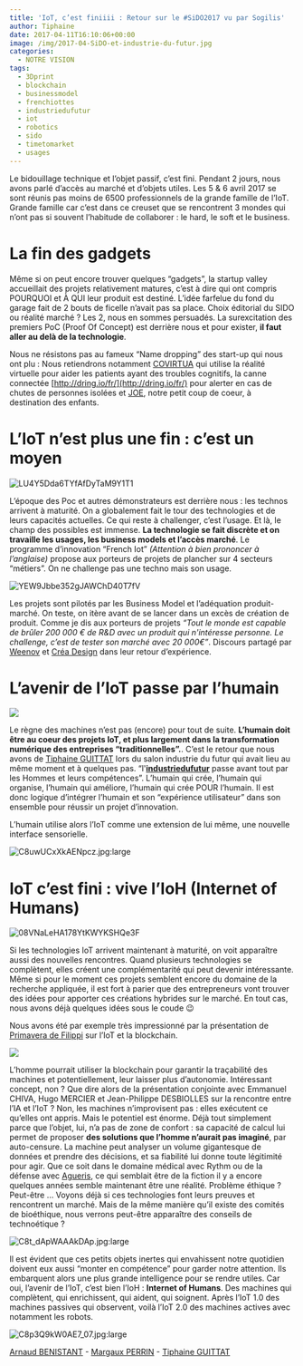 ```yaml
---
title: 'IoT, c’est finiiii : Retour sur le #SiDO2017 vu par Sogilis'
author: Tiphaine
date: 2017-04-11T16:10:06+00:00
image: /img/2017-04-SiDO-et-industrie-du-futur.jpg
categories:
  - NOTRE VISION
tags:
  - 3Dprint
  - blockchain
  - businessmodel
  - frenchiottes
  - industriedufutur
  - iot
  - robotics
  - sido
  - timetomarket
  - usages
---
```


Le bidouillage technique et l’objet passif, c’est fini. Pendant 2 jours, nous avons parlé d’accès au marché et d’objets utiles. Les 5 & 6 avril 2017 se sont réunis pas moins de 6500 professionnels de la grande famille de l’IoT. Grande famille car c’est dans ce creuset que se rencontrent 3 mondes qui n’ont pas si souvent l’habitude de collaborer : le hard, le soft et le business.

# La fin des gadgets

Même si on peut encore trouver quelques “gadgets”, la startup valley accueillait des projets relativement matures, c’est à dire qui ont compris POURQUOI et À QUI leur produit est destiné. L’idée farfelue du fond du garage fait de 2 bouts de ficelle n’avait pas sa place. Choix éditorial du SIDO ou réalité marché ? Les 2, nous en sommes persuadés. La surexcitation des premiers PoC (Proof Of Concept) est derrière nous et pour exister, **il faut aller au delà de la technologie**.

Nous ne résistons pas au fameux “Name dropping” des start-up qui nous ont plu : Nous retiendrons notamment [COVIRTUA](http://www.covirtua.com) qui utilise la réalité virtuelle pour aider les patients ayant des troubles cognitifs, la canne connectée [http://dring.io/fr/](http://dring.io/fr/) pour alerter en cas de chutes de personnes isolées et [JOE][1], notre petit coup de coeur, à destination des enfants.

# L’IoT n’est plus une fin : c’est un moyen

![LU4Y5Dda6TYfAfDyTaM9Y1T1](/img/2017-04-LU4Y5Dda6TYfAfDyTaM9Y1T1-1024x605.jpg)

L’époque des Poc et autres démonstrateurs est derrière nous : les technos arrivent à maturité. On a globalement fait le tour des technologies et de leurs capacités actuelles. Ce qui reste à challenger, c’est l’usage. Et là, le champ des possibles est immense. **La technologie se fait discrète et on travaille les usages, les business models et l’accès marché**. Le programme d’innovation “French Iot” _(Attention à bien prononcer à l’anglaise)_ propose aux porteurs de projets de plancher sur 4 secteurs “métiers”. On ne challenge pas une techno mais son usage.

![YEW9Jbbe352gJAWChD40T7fV](/img/2017-04-YEW9Jbbe352gJAWChD40T7fV-e1491924306419-1024x618.jpg)

Les projets sont pilotés par les Business Model et l’adéquation produit-marché. On teste, on itère avant de se lancer dans un excès de création de produit. Comme je dis aux porteurs de projets _“Tout le monde est capable de brûler 200 000 € de R&D avec un produit qui n'intéresse personne. Le challenge, c’est de tester son marché avec 20 000€”_. Discours partagé par [Weenov](http://weenov.com) et [Créa Design](http://www.crea-design.fr/) dans leur retour d’expérience.

# L’avenir de l’IoT passe par l’humain

![](/img/2017-04-C8qSv9rXUAEmA1e.jpglarge-1024x653.jpeg)

Le règne des machines n’est pas (encore) pour tout de suite. **L’humain doit être au coeur des projets IoT, et plus largement dans la transformation numérique des entreprises “traditionnelles”.**. C’est le retour que nous avons de [Tiphaine GUITTAT](https://twitter.com/TiphaineG_inno/status/849611373533433856) lors du salon industrie du futur qui avait lieu au même moment et à quelques pas. “l'[**industriedufutur**](https://twitter.com/hashtag/industriedufutur?src=hash) passe avant tout par les Hommes et leurs compétences”. L’humain qui crée, l’humain qui organise, l’humain qui améliore, l’humain qui crée POUR l’humain. Il est donc logique d’intégrer l’humain et son “expérience utilisateur” dans son ensemble pour réussir un projet d’innovation.

L’humain utilise alors l’IoT comme une extension de lui même, une nouvelle interface sensorielle.

![C8uwUCxXkAENpcz.jpg:large](/img/2017-04-C8uwUCxXkAENpcz.jpglarge-1024x635.jpeg)

# IoT c’est fini : vive l’IoH (Internet of Humans)

![08VNaLeHA178YtKWYKSHQe3F](/img/2017-04-08VNaLeHA178YtKWYKSHQe3F-e1491924480162-1024x641.jpg)

Si les technologies IoT arrivent maintenant à maturité, on voit apparaître aussi des nouvelles rencontres. Quand plusieurs technologies se complètent, elles créent une complémentarité qui peut devenir intéressante. Même si pour le moment ces projets semblent encore du domaine de la recherche appliquée, il est fort à parier que des entrepreneurs vont trouver des idées pour apporter ces créations hybrides sur le marché. En tout cas, nous avons déjà quelques idées sous le coude 😉

Nous avons été par exemple très impressionné par la présentation de [Primavera de Filippi](https://www.linkedin.com/mynetwork/invite-sent/primavera-de-filippi-07558536/) sur l’IoT et la blockchain.

![](/img/2017-04-BXK36eAVfHS8KA9SAUFLCd5U-1024x625.jpg)

L’homme pourrait utiliser la blockchain pour garantir la traçabilité des machines et potentiellement, leur laisser plus d’autonomie. Intéressant concept, non ? Que dire alors de la présentation conjointe avec Emmanuel CHIVA, Hugo MERCIER et Jean-Philippe DESBIOLLES sur la rencontre entre l’IA et l’IoT ? Non, les machines n’improvisent pas : elles exécutent ce qu’elles ont appris. Mais le potentiel est énorme. Déjà tout simplement parce que l’objet, lui, n’a pas de zone de confort : sa capacité de calcul lui permet de proposer **des solutions que l’homme n’aurait pas imaginé**, par auto-censure. La machine peut analyser un volume gigantesque de données et prendre des décisions, et sa fiabilité lui donne toute légitimité pour agir. Que ce soit dans le domaine médical avec Rythm ou de la défense avec [Agueris](https://www.agueris.com/), ce qui semblait être de la fiction il y a encore quelques années semble maintenant être une réalité. Problème éthique ? Peut-être … Voyons déjà si ces technologies font leurs preuves et rencontrent un marché. Mais de la même manière qu’il existe des comités de bioéthique, nous verrons peut-être apparaître des conseils de technoétique ?

![C8t_dApWAAAkDAp.jpg:large](/img/2017-04-C8t_dApWAAAkDAp.jpglarge-1024x700.jpeg)

Il est évident que ces petits objets inertes qui envahissent notre quotidien doivent eux aussi “monter en compétence” pour garder notre attention. Ils embarquent alors une plus grande intelligence pour se rendre utiles. Car oui, l’avenir de l’IoT, c’est bien l’IoH : **Internet of Humans**. Des machines qui complètent, qui enrichissent, qui aident, qui soignent. Après l’IoT 1.0 des machines passives qui observent, voilà l’IoT 2.0 des machines actives avec notamment les robots.

![C8p3Q9kW0AE7_07.jpg:large](/img/2017-04-C8p3Q9kW0AE7_07.jpglarge-1024x684.jpeg)

[Arnaud BENISTANT](https://www.linkedin.com/in/arnaud-benistant/) - [Margaux PERRIN](https://www.linkedin.com/in/margaux-perrin-264aa250/) - [Tiphaine GUITTAT](https://www.linkedin.com/in/tiphaineguittat/)

[1]: http://www.projetjoe.com
